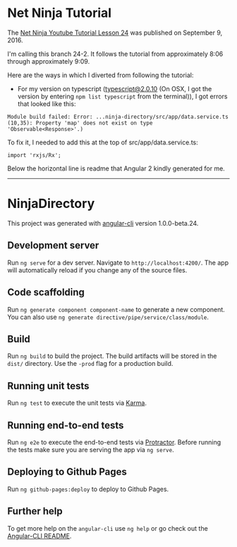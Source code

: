 # Net Ninja Tutorial

The [Net Ninja Youtube Tutorial Lesson 24](https://www.youtube.com/watch?v=IOp9OmNdHy4) was published on September 9, 2016.

I'm calling this branch 24-2.  It follows the tutorial from approximately 8:06 through approximately 9:09.

Here are the ways in which I diverted from following the tutorial:

* For my version on typescript (typescript@2.0.10 (On OSX, I got the version by entering `npm list typescript` from the terminal)), I got errors that looked like this:
```
Module build failed: Error: ...ninja-directory/src/app/data.service.ts (10,35): Property 'map' does not exist on type 'Observable<Response>'.)
```
To fix it, I needed to add this at the top of src/app/data.service.ts:
```
import 'rxjs/Rx';
```

Below the horizontal line is readme that Angular 2 kindly generated for me.
***
# NinjaDirectory

This project was generated with [angular-cli](https://github.com/angular/angular-cli) version 1.0.0-beta.24.

## Development server
Run `ng serve` for a dev server. Navigate to `http://localhost:4200/`. The app will automatically reload if you change any of the source files.

## Code scaffolding

Run `ng generate component component-name` to generate a new component. You can also use `ng generate directive/pipe/service/class/module`.

## Build

Run `ng build` to build the project. The build artifacts will be stored in the `dist/` directory. Use the `-prod` flag for a production build.

## Running unit tests

Run `ng test` to execute the unit tests via [Karma](https://karma-runner.github.io).

## Running end-to-end tests

Run `ng e2e` to execute the end-to-end tests via [Protractor](http://www.protractortest.org/).
Before running the tests make sure you are serving the app via `ng serve`.

## Deploying to Github Pages

Run `ng github-pages:deploy` to deploy to Github Pages.

## Further help

To get more help on the `angular-cli` use `ng help` or go check out the [Angular-CLI README](https://github.com/angular/angular-cli/blob/master/README.md).
